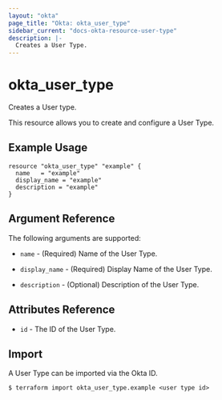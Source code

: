 ```yaml
---
layout: "okta"
page_title: "Okta: okta_user_type"
sidebar_current: "docs-okta-resource-user-type"
description: |-
  Creates a User Type.
---
```


# okta_user_type

Creates a User type.

This resource allows you to create and configure a User Type.

## Example Usage

```hcl
resource "okta_user_type" "example" {
  name   = "example"
  display_name = "example"
  description = "example"
}
```

## Argument Reference

The following arguments are supported:

* `name` - (Required) Name of the User Type.

* `display_name` - (Required) Display Name of the User Type.

* `description` - (Optional) Description of the User Type.

## Attributes Reference

* `id` - The ID of the User Type.

## Import

A User Type can be imported via the Okta ID.

```
$ terraform import okta_user_type.example <user type id>
```
